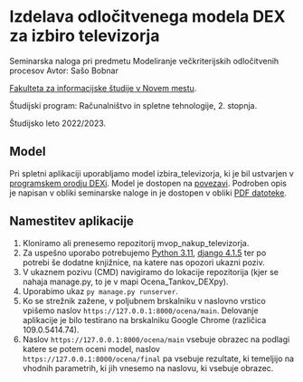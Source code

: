 # Izdelava odločitvenega modela DEX za izbiro televizorja
Seminarska naloga pri predmetu Modeliranje večkriterijskih odločitvenih procesov
Avtor: Sašo Bobnar

[Fakulteta za informacijske študije v Novem mestu](https://www.fis.unm.si/).

Študijski program: Računalništvo in spletne tehnologije, 2. stopnja.

Študijsko leto 2022/2023.

## Model

Pri spletni aplikaciji uporabljamo model izbira_televizorja, ki je bil ustvarjen v [programskem orodju DEXi](https://kt.ijs.si/MarkoBohanec/dexi.html). Model je dostopen na [povezavi](https://github.com/saso89/mvop_nakup_televizorja/blob/main/nakup_televizorja.dxi). Podroben opis je napisan v obliki seminarske naloge in je dostopen v obliki [PDF datoteke](https://github.com/saso89/mvop_nakup_televizorja/blob/main/Seminarska_naloga_Bobnar.pdf).
 
## Namestitev aplikacije

1. Kloniramo ali prenesemo repozitorij mvop_nakup_televizorja.
2. Za uspešno uporabo potrebujemo [Python 3.11](https://www.python.org/downloads/release/python-3110/), [django 4.1.5](https://docs.djangoproject.com/en/4.1/topics/install/) ter po potrebi še dodatne knjižnice, na katere nas opozori ukazni poziv.
3. V ukaznem pozivu (CMD) navigiramo do lokacije repozitorija (kjer se nahaja manage.py, to je v mapi Ocena_Tankov_DEXpy).
4. Uporabimo ukaz `py manage.py runserver`.
5. Ko se strežnik zažene, v poljubnem brskalniku v naslovno vrstico vpišemo naslov `https://127.0.0.1:8000/ocena/main`. Delovanje aplikacije je bilo testirano na brskalniku Google Chrome (različica 109.0.5414.74).
6. Naslov `https://127.0.0.1:8000/ocena/main` vsebuje obrazec na podlagi katere se potem oceni model, naslov `https://127.0.0.1:8000/ocena/final` pa vsebuje rezultate, ki temeljijo na vhodnih parametrih, ki jih vnesemo na naslovu, ki vsebuje obrazec.
